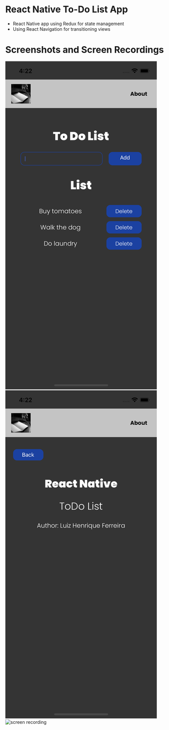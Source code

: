 # React Native To-Do List App
- React Native app using Redux for state management
- Using React Navigation for transitioning views

# Screenshots and Screen Recordings
![screen 1](./screens/screen1.png)
![screen 2](./screens/screen2.png)
![screen recording](https://youtube.com/shorts/IfgpaU_3Hlw?feature=share)